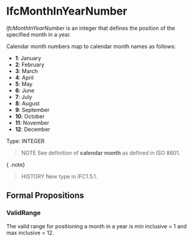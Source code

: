 # IfcMonthInYearNumber

_IfcMonthInYearNumber_ is an integer that defines the position of the specified month in a year.

Calendar month numbers map to calendar month names as follows:

* **1**: January
* **2**: February
* **3**: March
* **4**: April
* **5**: May
* **6**: June
* **7**: July
* **8**: August
* **9**: September
* **10**: October
* **11**: November
* **12**: December

Type: INTEGER

> NOTE See definition of **calendar month** as defined in ISO 8601.

{ .note}
> HISTORY New type in IFC1.5.1.

## Formal Propositions

### ValidRange
The valid range for positioning a month in a year is min inclusive = 1 and max inclusive = 12.
